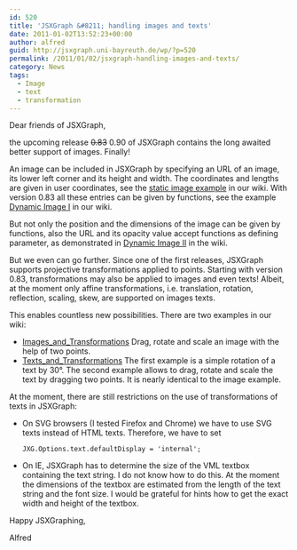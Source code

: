 ```yaml
---
id: 520
title: 'JSXGraph &#8211; handling images and texts'
date: 2011-01-02T13:52:23+00:00
author: alfred
guid: http://jsxgraph.uni-bayreuth.de/wp/?p=520
permalink: /2011/01/02/jsxgraph-handling-images-and-texts/
category: News
tags:
  - Image
  - text
  - transformation
---
```

Dear friends of JSXGraph,
  
the upcoming release <del datetime="2011-06-08T09:20:09+00:00">0.83</del> 0.90 of JSXGraph contains the long awaited better support of images. Finally!
  
An image can be included in JSXGraph by specifying an URL of an image, its lower left corner and its height and width. The coordinates and lengths are given in user coordinates, see the [static image example](http://jsxgraph.uni-bayreuth.de/wiki/index.php/Images#Static_image) in our wiki. With version 0.83 all these entries can be given by functions, see the example [Dynamic Image I](http://jsxgraph.uni-bayreuth.de/wiki/index.php/Images#Dynamic_image_I) in our wiki.
  
But not only the position and the dimensions of the image can be given by functions, also the URL and its opacity value accept functions as defining parameter, as demonstrated in [Dynamic Image II](http://jsxgraph.uni-bayreuth.de/wiki/index.php/Images#Dynamic_image_II) in the wiki.

But we even can go further. Since one of the first releases, JSXGraph supports projective transformations applied to points. Starting with version 0.83, transformations may also be applied to images and even texts! Albeit, at the moment only affine transformations, i.e. translation, rotation, reflection, scaling, skew, are supported on images texts.
  
This enables countless new possibilities. There are two examples in our wiki:

  * [Images_and_Transformations](http://jsxgraph.uni-bayreuth.de/wiki/index.php/Images_and_Transformations) Drag, rotate and scale an image with the help of two points. 
  * [Texts_and_Transformations](http://jsxgraph.uni-bayreuth.de/wiki/index.php/Texts_and_Transformations) The first example is a simple rotation of a text by 30°. The second example allows to drag, rotate and scale the text by dragging two points. It is nearly identical to the image example. 

At the moment, there are still restrictions on the use of transformations of texts in JSXGraph:

  * On SVG browsers (I tested Firefox and Chrome) we have to use SVG texts instead of HTML texts. Therefore, we have to set
  
    `JXG.Options.text.defaultDisplay = 'internal';` 
  * On IE, JSXGraph has to determine the size of the VML textbox containing the text string. I do not know how to do this. At the moment the dimensions of the textbox are estimated from the length of the text string and the font size. I would be grateful for hints how to get the exact width and height of the textbox. </ul> 

Happy JSXGraphing,
  
Alfred
